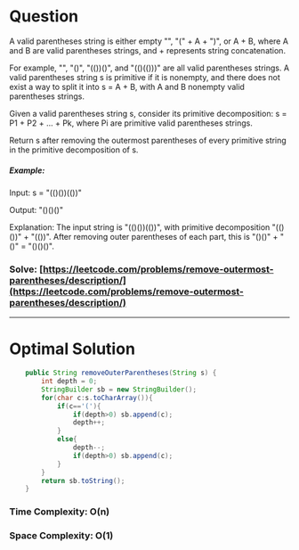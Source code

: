 # Question

A valid parentheses string is either empty "", "(" + A + ")", or A + B, where A and B are valid parentheses strings, and + represents string concatenation.

For example, "", "()", "(())()", and "(()(()))" are all valid parentheses strings.
A valid parentheses string s is primitive if it is nonempty, and there does not exist a way to split it into s = A + B, with A and B nonempty valid parentheses strings.

Given a valid parentheses string s, consider its primitive decomposition: s = P1 + P2 + ... + Pk, where Pi are primitive valid parentheses strings.

Return s after removing the outermost parentheses of every primitive string in the primitive decomposition of s.
 

##### Example:

Input: s = "(()())(())"

Output: "()()()"

Explanation: 
The input string is "(()())(())", with primitive decomposition "(()())" + "(())".
After removing outer parentheses of each part, this is "()()" + "()" = "()()()".

### Solve: [https://leetcode.com/problems/remove-outermost-parentheses/description/](https://leetcode.com/problems/remove-outermost-parentheses/description/)

***

# Optimal Solution
        

``` java
    public String removeOuterParentheses(String s) {
        int depth = 0;
        StringBuilder sb = new StringBuilder();
        for(char c:s.toCharArray()){
            if(c=='('){
                if(depth>0) sb.append(c);
                depth++;
            }
            else{
                depth--;
                if(depth>0) sb.append(c);
            }
        }
        return sb.toString();
    }
```

### Time Complexity: O(n)
### Space Complexity: O(1)
